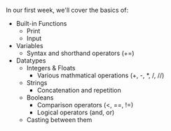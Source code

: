 In our first week, we'll cover the basics of:

- Built-in Functions
    - Print
    - Input
- Variables
    - Syntax and shorthand operators (+=)
- Datatypes
    - Integers & Floats
        - Various mathmatical operations (+, -, *, /, //)
    - Strings
        - Concatenation and repetition
    - Booleans
        - Comparison operators (<, ==, !=)
        - Logical operators (and, or)
    - Casting between them
